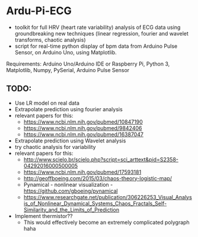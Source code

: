 # Ardu-Pi-ECG
- toolkit for full HRV (heart rate variability) analysis of ECG data using groundbreaking new techniques (linear regression, fourier and wavelet transforms, chaotic analysis)
- script for real-time python display of bpm data from Arduino Pulse Sensor, on Arduino Uno, using Matplotlib.

Requirements: Arduino Uno/Arduino IDE or Raspberry Pi, Python 3, Matplotlib, Numpy, PySerial, Arduino Pulse Sensor
## TODO:
- Use LR model on real data
- Extrapolate prediction using fourier analysis
- relevant papers for this:
  - https://www.ncbi.nlm.nih.gov/pubmed/10847190
  - https://www.ncbi.nlm.nih.gov/pubmed/9842406
  - https://www.ncbi.nlm.nih.gov/pubmed/16387047
- Extrapolate prediction using Wavelet analysis
- try chaotic analysis for variability 
- relevant papers for this:
  - http://www.scielo.br/scielo.php?script=sci_arttext&pid=S2358-04292016000500005
  - https://www.ncbi.nlm.nih.gov/pubmed/17593181
  - http://geoffboeing.com/2015/03/chaos-theory-logistic-map/
  - Pynamical - nonlinear visualization - https://github.com/gboeing/pynamical
  - https://www.researchgate.net/publication/306226253_Visual_Analysis_of_Nonlinear_Dynamical_Systems_Chaos_Fractals_Self-Similarity_and_the_Limits_of_Prediction
- Implement thermistor??
  - This would effectively become an extremely complicated polygraph haha

